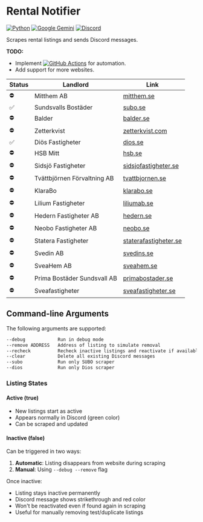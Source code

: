 # Rental Notifier

[![Python](https://img.shields.io/badge/Python-3776AB?logo=python&logoColor=white&style=for-the-badge)](https://github.com/python)
[![Google Gemini](https://img.shields.io/badge/Google%20Gemini-886FBF?logo=googlegemini&logoColor=white&style=for-the-badge)](https://github.com/google-gemini)
[![Discord](https://img.shields.io/badge/Discord-%235865F2.svg?&logo=discord&logoColor=white&style=for-the-badge)](https://github.com/discord)

Scrapes rental listings and sends Discord messages.

**TODO:**
* Implement [![GitHub Actions](https://img.shields.io/badge/GitHub_Actions-2088FF?logo=github-actions&logoColor=white)](https://docs.github.com/en/actions) for automation.
* Add support for more websites.

| **Status** | **Landlord**                              | **Link**                                                           |
|------------|-------------------------------------------|--------------------------------------------------------------------|
| ⛔         | Mitthem AB                                 | [mitthem.se](https://www.mitthem.se)                              |
| ✅         | Sundsvalls Bostäder                        | [subo.se](https://www.subo.se)                                    |
| ⛔         | Balder                                     | [balder.se](https://www.balder.se)                                |
| ⛔         | Zetterkvist                                | [zetterkvist.com](https://www.zetterkvist.com)                    |
| ✅         | Diös Fastigheter                           | [dios.se](https://www.dios.se)                                    |
| ⛔         | HSB Mitt                                   | [hsb.se](https://www.hsb.se)                                      |
| ⛔         | Sidsjö Fastigheter                         | [sidsjofastigheter.se](https://www.sidsjofastigheter.se)          |
| ⛔         | Tvättbjörnen Förvaltning AB                | [tvattbjornen.se](https://www.tvattbjornen.se)                    |
| ⛔         | KlaraBo                                    | [klarabo.se](https://www.klarabo.se)                              |
| ⛔         | Lilium Fastigheter                         | [liliumab.se](https://www.liliumab.se)                            |
| ⛔         | Hedern Fastigheter AB                      | [hedern.se](https://hedern.se)                                    |
| ⛔         | Neobo Fastigheter AB                       | [neobo.se](https://www.neobo.se)                                  |
| ⛔         | Statera Fastigheter                        | [staterafastigheter.se](https://www.staterafastigheter.se)        |
| ⛔         | Svedin AB                                  | [svedins.se](https://www.svedins.se)                              |
| ⛔         | SveaHem AB                                 | [sveahem.se](https://www.sveahem.se)                              |
| ⛔         | Prima Bostäder Sundsvall AB                | [primabostader.se](https://primabostader.se)                      |
| ⛔         | Sveafastigheter                            | [sveafastigheter.se](https://sveafastigheter.se)                  |


## Command-line Arguments

The following arguments are supported:

```bash
--debug            Run in debug mode
--remove ADDRESS   Address of listing to simulate removal
--recheck          Recheck inactive listings and reactivate if available
--clear            Delete all existing Discord messages
--subo             Run only SUBO scraper
--dios             Run only Dios scraper
```
### Listing States

#### Active (true)
- New listings start as active
- Appears normally in Discord (green color)
- Can be scraped and updated

#### Inactive (false)
Can be triggered in two ways:
1. **Automatic**: Listing disappears from website during scraping
2. **Manual**: Using `--debug --remove` flag

Once inactive:
- Listing stays inactive permanently
- Discord message shows strikethrough and red color
- Won't be reactivated even if found again in scraping
- Useful for manually removing test/duplicate listings